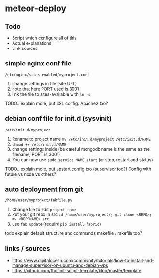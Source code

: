 # meteor-deploy
## Todo
- Script which configure all of this
- Actual explanations
- Link sources

## simple nginx conf file
`/etc/nginx/sites-enabled/myproject.conf`

1. change settings in file (site URL)
2. note that here PORT used is 3001
3. link the file to sites-available with `ln -s`

TODO.. explain more, put SSL config. Apache2 too?

## debian conf file for init.d (sysvinit)
`/etc/init.d/myproject`

1. Rename to project name `mv /etc/init.d/myproject /etc/init.d/NAME`
2. `chmod +x /etc/init.d/NAME`
3. change settings inside (be careful mongodb name is the same as the filename, PORT is 3001)
4. You can now use `sudo service NAME start` (or stop, restart and status)

TODO.. explain more, put upstart config too (supervisor too?) 
Config with
future vs node vs others?

## auto deployment from git
`/home/user/myproject/fabfile.py`

1. Change file to edit `project_name`
2. Put your git repo in src `cd /home/user/myproject/; git clone <REPO>; mv <REPONAME> src` 
3. use `fab update` (require `pip install fabric`)

todo explain default structure and commands
makefile / rakefile too? 

## links / sources
- https://www.digitalocean.com/community/tutorials/how-to-install-and-manage-supervisor-on-ubuntu-and-debian-vps
- https://github.com/fhd/init-script-template/blob/master/template
